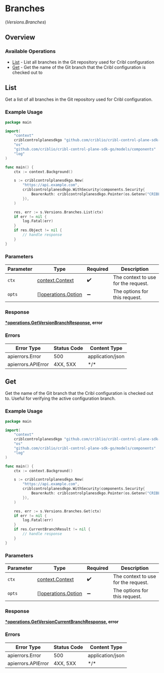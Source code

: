 # Branches
(*Versions.Branches*)

## Overview

### Available Operations

* [List](#list) - List all branches in the Git repository used for Cribl configuration
* [Get](#get) - Get the name of the Git branch that the Cribl configuration is checked out to

## List

Get a list of all branches in the Git repository used for Cribl configuration.

### Example Usage

<!-- UsageSnippet language="go" operationID="getVersionBranch" method="get" path="/version/branch" -->
```go
package main

import(
	"context"
	criblcontrolplanesdkgo "github.com/criblio/cribl-control-plane-sdk-go"
	"os"
	"github.com/criblio/cribl-control-plane-sdk-go/models/components"
	"log"
)

func main() {
    ctx := context.Background()

    s := criblcontrolplanesdkgo.New(
        "https://api.example.com",
        criblcontrolplanesdkgo.WithSecurity(components.Security{
            BearerAuth: criblcontrolplanesdkgo.Pointer(os.Getenv("CRIBLCONTROLPLANE_BEARER_AUTH")),
        }),
    )

    res, err := s.Versions.Branches.List(ctx)
    if err != nil {
        log.Fatal(err)
    }
    if res.Object != nil {
        // handle response
    }
}
```

### Parameters

| Parameter                                                | Type                                                     | Required                                                 | Description                                              |
| -------------------------------------------------------- | -------------------------------------------------------- | -------------------------------------------------------- | -------------------------------------------------------- |
| `ctx`                                                    | [context.Context](https://pkg.go.dev/context#Context)    | :heavy_check_mark:                                       | The context to use for the request.                      |
| `opts`                                                   | [][operations.Option](../../models/operations/option.md) | :heavy_minus_sign:                                       | The options for this request.                            |

### Response

**[*operations.GetVersionBranchResponse](../../models/operations/getversionbranchresponse.md), error**

### Errors

| Error Type         | Status Code        | Content Type       |
| ------------------ | ------------------ | ------------------ |
| apierrors.Error    | 500                | application/json   |
| apierrors.APIError | 4XX, 5XX           | \*/\*              |

## Get

Get the name of the Git branch that the Cribl configuration is checked out to. Useful for verifying the active configuration branch.

### Example Usage

<!-- UsageSnippet language="go" operationID="getVersionCurrentBranch" method="get" path="/version/current-branch" -->
```go
package main

import(
	"context"
	criblcontrolplanesdkgo "github.com/criblio/cribl-control-plane-sdk-go"
	"os"
	"github.com/criblio/cribl-control-plane-sdk-go/models/components"
	"log"
)

func main() {
    ctx := context.Background()

    s := criblcontrolplanesdkgo.New(
        "https://api.example.com",
        criblcontrolplanesdkgo.WithSecurity(components.Security{
            BearerAuth: criblcontrolplanesdkgo.Pointer(os.Getenv("CRIBLCONTROLPLANE_BEARER_AUTH")),
        }),
    )

    res, err := s.Versions.Branches.Get(ctx)
    if err != nil {
        log.Fatal(err)
    }
    if res.CurrentBranchResult != nil {
        // handle response
    }
}
```

### Parameters

| Parameter                                                | Type                                                     | Required                                                 | Description                                              |
| -------------------------------------------------------- | -------------------------------------------------------- | -------------------------------------------------------- | -------------------------------------------------------- |
| `ctx`                                                    | [context.Context](https://pkg.go.dev/context#Context)    | :heavy_check_mark:                                       | The context to use for the request.                      |
| `opts`                                                   | [][operations.Option](../../models/operations/option.md) | :heavy_minus_sign:                                       | The options for this request.                            |

### Response

**[*operations.GetVersionCurrentBranchResponse](../../models/operations/getversioncurrentbranchresponse.md), error**

### Errors

| Error Type         | Status Code        | Content Type       |
| ------------------ | ------------------ | ------------------ |
| apierrors.Error    | 500                | application/json   |
| apierrors.APIError | 4XX, 5XX           | \*/\*              |
